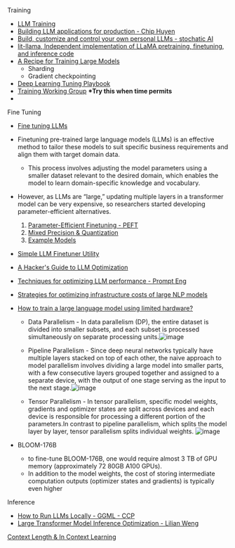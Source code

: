 Training 
-  [LLM Training](https://blog.replit.com/llm-training)
-  [Building LLM applications for production - Chip Huyen](https://huyenchip.com/2023/04/11/llm-engineering.html)           
-  [Build, customize and control your own personal LLMs - stochatic AI](https://github.com/stochasticai/xturing)
-  [lit-llama, Independent implementation of LLaMA pretraining, finetuning, and inference code](https://github.com/Lightning-AI/lit-llama)
-  [A Recipe for Training Large Models](https://wandb.ai/craiyon/report/reports/A-Recipe-for-Training-Large-Models--VmlldzozNjc4MzQz)
   - Sharding
   - Gradient checkpointing
-  [Deep Learning Tuning Playbook](https://github.com/google-research/tuning_playbook)
-  [Training Working Group](https://mlcommons.org/en/groups/training/)  <b>*Try this when time permits</b>
-  
Fine Tuning
-  [Fine tuning LLMs](https://magazine.sebastianraschka.com/p/finetuning-large-language-models)
- Finetuning pre-trained large language models (LLMs) is an effective method to tailor these models to suit specific business requirements and align them with target domain data.
    - This process involves adjusting the model parameters using a smaller dataset relevant to the desired domain, which enables the model to learn domain-specific knowledge and vocabulary.
- However, as LLMs are “large,” updating multiple layers in a transformer model can be very expensive, so researchers started developing parameter-efficient alternatives.
  1. [Parameter-Efficient Finetuning - PEFT](https://github.com/harirajeev/learn_LLMS/blob/main/PEFT.md)           
  2. [Mixed Precision & Quantization](https://github.com/harirajeev/learn_LLMS/blob/main/MixedPrecision&Quantization.md)
  3. [Example Models](https://github.com/harirajeev/learn_LLMS/blob/main/ExampleModels.md)
- [Simple LLM Finetuner Utility](https://github.com/lxe/simple-llm-finetuner)
- [A Hacker's Guide to LLM Optimization](https://matt-rickard.com/a-hackers-guide-to-llm-optimization)
- [Techniques for optimizing LLM performance - Prompt Eng](https://www.mlexpert.io/prompt-engineering/llm-optimization)
- [Strategies for optimizing infrastructure costs of large NLP models](https://neptune.ai/blog/nlp-models-infrastructure-cost-optimization)
- [How to train a large language model using limited hardware?](https://deepsense.ai/how-to-train-a-large-language-model-using-limited-hardware/)
   - Data Parallelism -  In data parallelism (DP), the entire dataset is divided into smaller subsets, and each subset is processed simultaneously on separate processing units.![image](https://github.com/harirajeev/learn_LLMS/assets/13446418/dbdd89fd-fd6b-4d7b-8819-28f8f1095dd7)

   - Pipeline Parallelism - Since deep neural networks typically have multiple layers stacked on top of each other, the naive approach to model parallelism involves dividing a large model into smaller parts, with a few consecutive layers grouped together and assigned to a separate device, with the output of one stage serving as the input to the next stage.![image](https://github.com/harirajeev/learn_LLMS/assets/13446418/fe57c1fb-06b8-4072-b8ff-9ecd93f8e9bd)

   - Tensor Parallelism - In tensor parallelism, specific model weights, gradients and optimizer states are split across devices and each device is responsible for processing a different portion of the parameters.In contrast to pipeline parallelism, which splits the model layer by layer, tensor parallelism splits individual weights. ![image](https://github.com/harirajeev/learn_LLMS/assets/13446418/cb2ac36b-082a-4b8c-bcee-8d7ab1bba35a)

- BLOOM-176B
   - to fine-tune BLOOM-176B, one would require almost 3 TB of GPU memory (approximately 72 80GB A100 GPUs).
   - In addition to the model weights, the cost of storing intermediate computation outputs (optimizer states and gradients) is typically even higher
  
Inference
- [How to Run LLMs Locally - GGML - CCP](https://wandb.ai/capecape/LLMs/reports/How-to-Run-LLMs-Locally--Vmlldzo0Njg5NzMx)
- [Large Transformer Model Inference Optimization - Lilian Weng](https://lilianweng.github.io/posts/2023-01-10-inference-optimization/)


[Context Length & In Context Learning](https://github.com/harirajeev/learn_LLMS/blob/main/ContextLength&InContextLearning.md)
